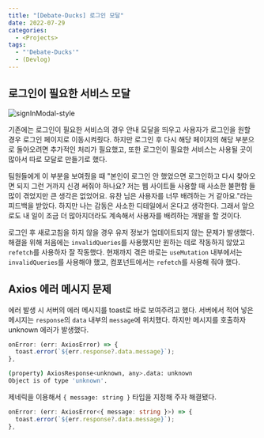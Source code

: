 ```yaml
---
title: "[Debate-Ducks] 로그인 모달"
date: 2022-07-29
categories:
  - <Projects>
tags:
  - "'Debate-Ducks'"
  - (Devlog)
---
```


## 로그인이 필요한 서비스 모달

![signInModal-style](https://user-images.githubusercontent.com/84524514/181734868-fdaf5e95-1e46-4914-b476-83ebd81787f2.gif)

기존에는 로그인이 필요한 서비스의 경우 안내 모달을 띄우고 사용자가 로그인을 원할 경우 로그인 페이지로 이동시켜줬다. 하지만 로그인 후 다시 해당 페이지의 해당 부분으로 돌아오려면 추가적인 처리가 필요했고, 또한 로그인이 필요한 서비스는 사용될 곳이 많아서 따로 모달로 만들기로 했다.

팀원들에게 이 부분을 보여줬을 때 "본인이 로그인 안 했었으면 로그인하고 다시 찾아오면 되지 그런 거까지 신경 써줘야 하나요? 저는 웹 사이트들 사용할 때 사소한 불편함 들 많이 겪었지만 큰 생각은 없었어요. 유찬 님은 사용자를 너무 배려하는 거 같아요."라는 피드백을 받았다. 하지만 나는 감동은 사소한 디테일에서 온다고 생각한다. 그래서 앞으로도 내 일이 조금 더 많아지더라도 계속해서 사용자를 배려하는 개발을 할 것이다.

로그인 후 새로고침을 하지 않을 경우 유저 정보가 업데이트되지 않는 문제가 발생했다. 해결을 위해 처음에는 `invalidQueries`를 사용했지만 원하는 데로 작동하지 않았고 `refetch`를 사용하자 잘 작동했다. 현재까지 겪은 바로는 `useMutation` 내부에서는 `invalidQueries`를 사용해야 했고, 컴포넌트에서는 `refetch`를 사용해 줘야 했다.

## Axios 에러 메시지 문제

에러 발생 시 서버의 에러 메시지를 toast로 바로 보여주려고 했다. 서버에서 적어 넣은 메시지는 `response`의 `data` 내부의 `message`에 위치했다. 하지만 메시지를 호출하자 unknown 에러가 발생했다.

```ts
onError: (err: AxiosError) => {
  toast.error(`${err.response?.data.message}`);
},
```

```bash
(property) AxiosResponse<unknown, any>.data: unknown
Object is of type 'unknown'.
```

제네릭을 이용해서 `{ message: string }` 타입을 지정해 주자 해결됐다.

```ts
onError: (err: AxiosError<{ message: string }>) => {
  toast.error(`${err.response?.data.message}`);
},
```

